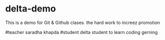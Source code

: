 # delta-demo

This is a demo for Git &amp; Github clases.
the hard work to increez promotion

#teacher
saradha khapda
#student
delta student to learn coding gerning
